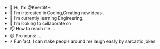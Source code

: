 - 👋 Hi, I’m @KeertiMH
- 👀 I’m interested in Coding,Creating new ideas .
- 🌱 I’m currently learning Engineering.
- 💞️ I’m looking to collaborate on 
- 📫 How to reach me ...
- 😄 Pronouns: ...
- ⚡ Fun fact: I can make people around me laugh easily by sarcastic jokes

<!---
KeertiMH/KeertiMH is a ✨ special ✨ repository because its `README.md` (this file) appears on your GitHub profile.
You can click the Preview link to take a look at your changes.
--->
